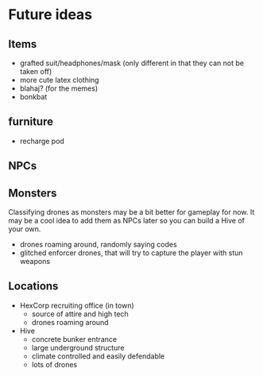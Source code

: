 # Future ideas

## Items

- grafted suit/headphones/mask (only different in that they can not be taken off)
- more cute latex clothing
- blahaj? (for the memes)
- bonkbat

## furniture

- recharge pod

## NPCs

## Monsters
Classifying drones as monsters may be a bit better for gameplay for now. It may be a cool idea to add them as NPCs later so you can build a Hive of your own.

- drones roaming around, randomly saying codes
- glitched enforcer drones, that will try to capture the player with stun weapons

## Locations

- HexCorp recruiting office (in town)
    - source of attire and high tech
    - drones roaming around
- Hive
    - concrete bunker entrance
    - large underground structure
    - climate controlled and easily defendable
    - lots of drones
